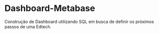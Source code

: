 # Dashboard-Metabase
Construção de Dashboard utilizando SQL em busca de definir os próximos passos de uma Edtech.
